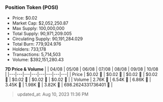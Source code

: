 
  ### Position Token (POSI)
  - Price: $0.02
  - Market Cap: $2,052,250.87
  - Max Supply: 100,000,000
  - Total Supply: 90,971,209.005
  - Circulating Supply: 90,191,284.029
  - Total Burn: 779,924.976
  - Holders: 733,178
  - Transactions: 5,714,503
  - Volume: $392,151,280.43

  **7D Price & Volume**
  | | 04&#x2F;08 | 05&#x2F;08 | 06&#x2F;08 | 07&#x2F;08 | 08&#x2F;08 | 09&#x2F;08 | 10&#x2F;08 |
  |---|---|---|---|---|---|---|---|
  | Price | $0.02 🔻 | $0.02 🔻 | $0.02 🚀 | $0.02 🔻 | $0.02 🚀 | $0.02 🚀 | $0.02 🚀 |
  | Volume | 2.76K 🔻 | 6.54K 🚀 | 6.86K 🚀 | 3.45K 🔻 | 1.98K 🔻 | 3.82K 🚀 | 698.2624331736401 🔻 |

  > updated_at: Aug 10, 2023 11:36 PM
